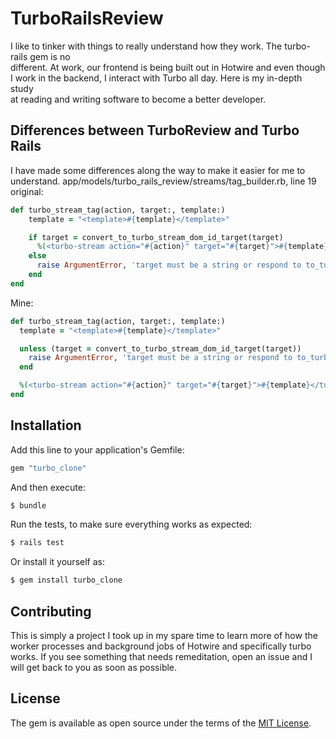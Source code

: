 # TurboRailsReview
I like to tinker with things to really understand how they work. The turbo-rails gem is no
<br/>
different. At work, our frontend is being built out in Hotwire and even though
<br/>
I work in the backend, I interact with Turbo all day. Here is my in-depth study
<br/>
at reading and writing software to become a better developer.

## Differences between TurboReview and Turbo Rails
I have made some differences along the way to make it easier for me to understand.
app/models/turbo_rails_review/streams/tag_builder.rb, line 19
original:
```ruby
def turbo_stream_tag(action, target:, template:)
    template = "<template>#{template}</template>"

    if target = convert_to_turbo_stream_dom_id_target(target)
      %(<turbo-stream action="#{action}" target="#{target}">#{template}</turbo-stream>)
    else
      raise ArgumentError, 'target must be a string or respond to to_turbo_stream_dom_id'
    end
end
```
Mine:
```ruby
def turbo_stream_tag(action, target:, template:)
  template = "<template>#{template}</template>"

  unless (target = convert_to_turbo_stream_dom_id_target(target))
    raise ArgumentError, 'target must be a string or respond to to_turbo_stream_dom_id'
  end

  %(<turbo-stream action="#{action}" target="#{target}">#{template}</turbo-stream>)
end
```

## Installation
Add this line to your application's Gemfile:

```ruby
gem "turbo_clone"
```

And then execute:
```bash
$ bundle
```

Run the tests, to make sure everything works as expected:
```bash
$ rails test
```

Or install it yourself as:
```bash
$ gem install turbo_clone
```

## Contributing
This is simply a project I took up in my spare time to learn more of how the worker processes and background jobs of Hotwire and specifically turbo works. 
If you see something that needs remeditation, open an issue and I will get back to you as soon as possible. 

## License
The gem is available as open source under the terms of the [MIT License](https://opensource.org/licenses/MIT).
